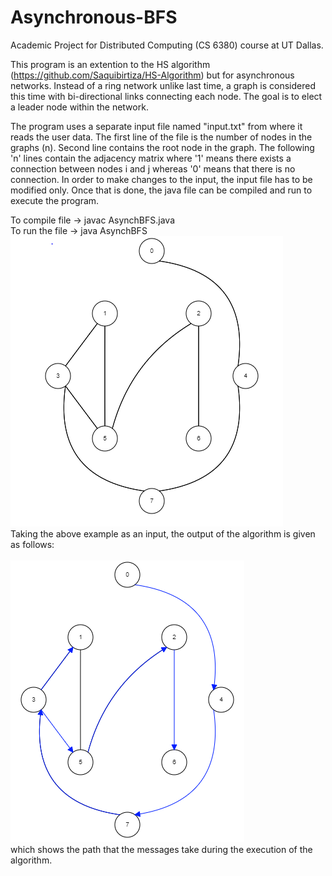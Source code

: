 # Asynchronous-BFS
Academic Project for Distributed Computing (CS 6380) course at UT Dallas.

This program is an extention to the HS algorithm (https://github.com/Saquibirtiza/HS-Algorithm) but for asynchronous networks. Instead of a ring network unlike last time, a graph is considered this time with bi-directional links connecting each node. The goal is to elect a leader node within the network.

The program uses a separate input file named "input.txt" from where it reads the user data. The first line of the file is the number of nodes in the graphs (n). Second line contains the root node in the graph. The following 'n' lines contain the adjacency matrix where '1' means there exists a connection between nodes i and j whereas '0' means that there is no connection. In order to make changes to the input, the input file has to be modified only. Once that is done, the java file can be compiled and run to execute the program. 

To compile file -> javac AsynchBFS.java </br>
To run the file -> java AsynchBFS
</br>
![](graph.PNG)
</br>
Taking the above example as an input, the output of the algorithm is given as follows:</br></br>
![](output.PNG)
</br>
which shows the path that the messages take during the execution of the algorithm.
